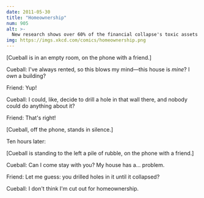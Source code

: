 ```yaml
---
date: 2011-05-30
title: "Homeownership"
num: 905
alt: >-
  New research shows over 60% of the financial collapse's toxic assets were created by power drills.
img: https://imgs.xkcd.com/comics/homeownership.png
---
```

[Cueball is in an empty room, on the phone with a friend.]

Cueball: I've always rented, so this blows my mind—this house is *mine*? I *own* a building?

Friend: Yup!

Cueball: I could, like, decide to drill a hole in that wall there, and nobody could do anything about it?

Friend: That's right!

[Cueball, off the phone, stands in silence.]

Ten hours later:

[Cueball is standing to the left a pile of rubble, on the phone with a friend.]

Cueball: Can I come stay with you? My house has a... problem.

Friend: Let me guess: you drilled holes in it until it collapsed?

Cueball: I don't think I'm cut out for homeownership.